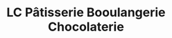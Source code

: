 ---
title: "LC Pâtisserie Booulangerie Chocolaterie"
url: /soustons/lc-patisserie-booulangerie-chocolaterie/
shop: pâtisserie
---